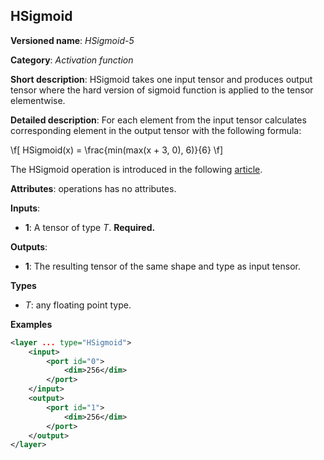 ## HSigmoid<a name="HSigmoid"></a>

**Versioned name**: *HSigmoid-5*

**Category**: *Activation function*

**Short description**: HSigmoid takes one input tensor and produces output tensor where the hard version of sigmoid function is applied to the tensor elementwise.

**Detailed description**: For each element from the input tensor calculates corresponding
element in the output tensor with the following formula: 

\f[
HSigmoid(x) = \frac{min(max(x + 3, 0), 6)}{6}
\f]

The HSigmoid operation is introduced in the following [article](https://arxiv.org/pdf/1905.02244.pdf).

**Attributes**: operations has no attributes.

**Inputs**:

* **1**: A tensor of type *T*. **Required.**

**Outputs**:

* **1**: The resulting tensor of the same shape and type as input tensor.

**Types**

* *T*: any floating point type.

**Examples**

```xml
<layer ... type="HSigmoid">
    <input>
        <port id="0">
            <dim>256</dim>
        </port>
    </input>
    <output>
        <port id="1">
            <dim>256</dim>
        </port>
    </output>
</layer>
```